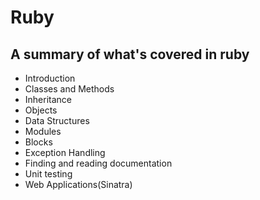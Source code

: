# Ruby
## A summary of what's covered in ruby 
* Introduction
* Classes and Methods
* Inheritance
* Objects
* Data Structures
* Modules
* Blocks
* Exception Handling
* Finding and reading documentation
* Unit testing
* Web Applications(Sinatra)
